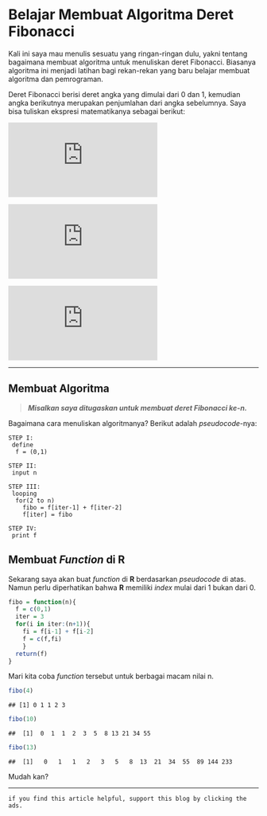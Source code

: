 Belajar Membuat Algoritma Deret Fibonacci
================

Kali ini saya mau menulis sesuatu yang ringan-ringan dulu, yakni tentang
bagaimana membuat algoritma untuk menuliskan deret Fibonacci. Biasanya
algoritma ini menjadi latihan bagi rekan-rekan yang baru belajar membuat
algoritma dan pemrograman.

Deret Fibonacci berisi deret angka yang dimulai dari 0 dan 1, kemudian
angka berikutnya merupakan penjumlahan dari angka sebelumnya. Saya bisa
tuliskan ekspresi matematikanya sebagai berikut:

  
![F\_0 = 0](https://latex.codecogs.com/png.latex?F_0%20%3D%200
"F_0 = 0")  

  
![F\_1 = 1](https://latex.codecogs.com/png.latex?F_1%20%3D%201
"F_1 = 1")  

  
![F\_n = F\_{n-1} +
F\_{n-2}](https://latex.codecogs.com/png.latex?F_n%20%3D%20F_%7Bn-1%7D%20%2B%20F_%7Bn-2%7D
"F_n = F_{n-1} + F_{n-2}")  

-----

## Membuat Algoritma

> ***Misalkan saya ditugaskan untuk membuat deret Fibonacci ke-n.***

Bagaimana cara menuliskan algoritmanya? Berikut adalah *pseudocode*-nya:

    STEP I: 
     define
      f = (0,1)
    
    STEP II: 
     input n  
    
    STEP III:
     looping
      for(2 to n)
        fibo = f[iter-1] + f[iter-2]
        f[iter] = fibo
    
    STEP IV:
     print f

## Membuat *Function* di **R**

Sekarang saya akan buat *function* di **R** berdasarkan *pseudocode* di
atas. Namun perlu diperhatikan bahwa **R** memiliki *index* mulai dari 1
bukan dari 0.

``` r
fibo = function(n){
  f = c(0,1)
  iter = 3
  for(i in iter:(n+1)){
    fi = f[i-1] + f[i-2]
    f = c(f,fi)
    }
  return(f)
}
```

Mari kita coba *function* tersebut untuk berbagai macam nilai n.

``` r
fibo(4)
```

    ## [1] 0 1 1 2 3

``` r
fibo(10)
```

    ##  [1]  0  1  1  2  3  5  8 13 21 34 55

``` r
fibo(13)
```

    ##  [1]   0   1   1   2   3   5   8  13  21  34  55  89 144 233

Mudah kan?

-----

`if you find this article helpful, support this blog by clicking the
ads.`
